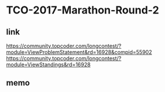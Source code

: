 # TCO-2017-Marathon-Round-2

## link

https://community.topcoder.com/longcontest/?module=ViewProblemStatement&rd=16928&compid=55902
https://community.topcoder.com/longcontest/?module=ViewStandings&rd=16928

## memo
